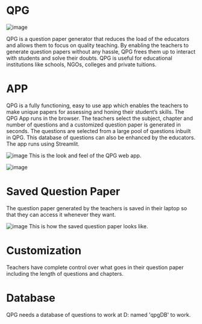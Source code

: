# QPG
![image](https://user-images.githubusercontent.com/87311399/151945699-cd537c59-63de-4a4c-b288-a84f0f68955f.png)


QPG is a question paper generator that reduces the load of the educators and allows them
to focus on quality teaching. By enabling the teachers to generate question papers without
any hassle, QPG frees them up to interact with students and solve their doubts. QPG is
useful for educational institutions like schools, NGOs, colleges and private tuitions.


# APP

QPG is a fully functioning, easy to use app which enables the teachers to make unique
papers for assessing and honing their student’s skills. The QPG App runs in the browser. The
teachers select the subject, chapter and number of questions and a customized question
paper is generated in seconds. The questions are selected from a large pool of questions
inbuilt in QPG. This database of questions can also be enhanced by the educators. The app runs using Streamlit.

![image](https://user-images.githubusercontent.com/87311399/151945864-32b7d12a-5d68-4435-814c-88166ad69fbb.png)
This is the look and feel of the QPG web app.


![image](https://user-images.githubusercontent.com/87311399/151945750-e81ecc03-d13c-48b3-996b-2525dbc39a0b.png)


# Saved Question Paper
The question paper generated by the teachers is saved in their laptop so that they can
access it whenever they want.

![image](https://user-images.githubusercontent.com/87311399/151946707-db41c063-2e10-4c67-94da-af9b9c5277fc.png)
This is how the saved question paper looks like.

# Customization
Teachers have complete control over what goes in their question paper including the length
of questions and chapters. 

# Database
QPG needs a database of questions to work at D: named 'qpgDB' to work.

